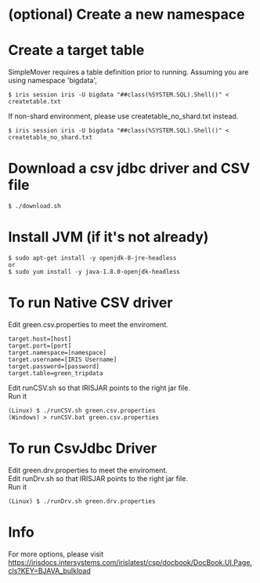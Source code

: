 # (optional) Create a new namespace
# Create a target table
SimpleMover requires a table definition prior to running.  Assuming you are using namespace 'bigdata',
```
$ iris session iris -U bigdata "##class(%SYSTEM.SQL).Shell()" < createtable.txt
```
If non-shard environment, please use createtable_no_shard.txt instead.
```
$ iris session iris -U bigdata "##class(%SYSTEM.SQL).Shell()" < createtable_no_shard.txt
```

# Download a csv jdbc driver and CSV file
```
$ ./download.sh
```
# Install JVM (if it's not already)
```
$ sudo apt-get install -y openjdk-8-jre-headless  
or  
$ sudo yum install -y java-1.8.0-openjdk-headless
```
# To run Native CSV driver
Edit green.csv.properties to meet the enviroment.
```
target.host=[host]  
target.port=[port]  
target.namespace=[namespace]  
target.username=[IRIS Username]  
target.password=[password]  
target.table=green_tripdata
```

Edit runCSV.sh so that IRISJAR points to the right jar file.  
Run it
```
(Linux) $ ./runCSV.sh green.csv.properties
(Windows) > runCSV.bat green.csv.properties
```
# To run CsvJdbc Driver
Edit green.drv.properties to meet the enviroment.  
Edit runDrv.sh so that IRISJAR points to the right jar file.  
Run it  
```
(Linux) $ ./runDrv.sh green.drv.properties
```
# Info
For more options, please visit   
https://irisdocs.intersystems.com/irislatest/csp/docbook/DocBook.UI.Page.cls?KEY=BJAVA_bulkload
